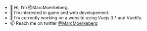 - 👋 Hi, I’m @MarcMoerkeberg.
- 👀 I’m interested in game and web developement.
- 🌱 I’m currently working on a website using Vuejs 3.* and Vuetify.
- 📫 Reach me on twitter [@MarcMoerkeberg](https://twitter.com/MarcMoerkeberg)

<!---
MarcMoerkeberg/MarcMoerkeberg is a ✨ special ✨ repository because its `README.md` (this file) appears on your GitHub profile.
You can click the Preview link to take a look at your changes.
--->
